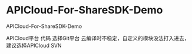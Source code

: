 # APICloud-For-ShareSDK-Demo
APICloud-For-ShareSDK-Demo

APICloud平台 代码 选择Git平台 云编译时不稳定，自定义的模块没法打入进去，建议选择APICloud SVN
